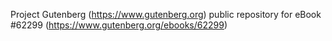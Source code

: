 Project Gutenberg (https://www.gutenberg.org) public repository for eBook #62299 (https://www.gutenberg.org/ebooks/62299)
